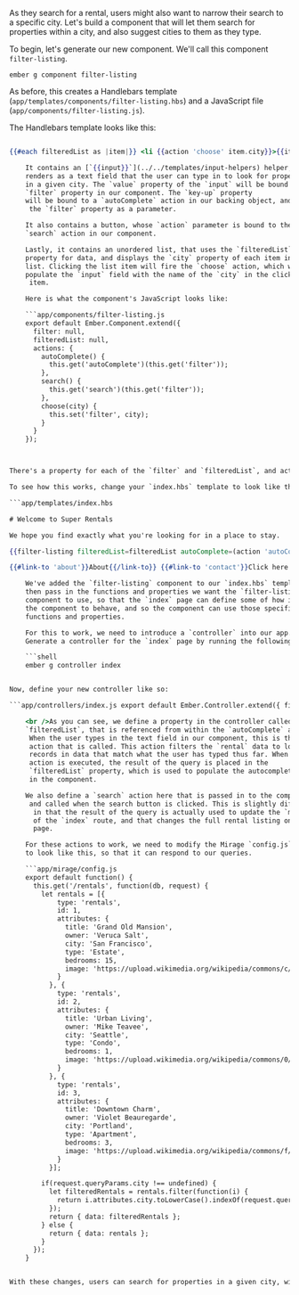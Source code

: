 As they search for a rental, users might also want to narrow their search to a specific city. Let's build a component that will let them search for properties within a city, and also suggest cities to them as they type.

To begin, let's generate our new component. We'll call this component `filter-listing`.

```shell
ember g component filter-listing
```

As before, this creates a Handlebars template (`app/templates/components/filter-listing.hbs`) and a JavaScript file (`app/components/filter-listing.js`).

The Handlebars template looks like this:

```app/templates/components/filter-listing.hbs City: {{input value=filter key-up=(action 'autoComplete' filter)}} <button {{action 'search'}}>Search</button>

{{#each filteredList as |item|}} <li {{action 'choose' item.city}}>{{item.city}}</li> {{/each}}

    It contains an [`{{input}}`](../../templates/input-helpers) helper, that
    renders as a text field that the user can type in to look for properties
    in a given city. The `value` property of the `input` will be bound to the
    `filter` property in our component. The `key-up` property
    will be bound to a `autoComplete` action in our backing object, and passes
     the `filter` property as a parameter.

    It also contains a button, whose `action` parameter is bound to the
    `search` action in our component.

    Lastly, it contains an unordered list, that uses the `filteredList`
    property for data, and displays the `city` property of each item in the
    list. Clicking the list item will fire the `choose` action, which will
    populate the `input` field with the name of the `city` in the clicked list
     item.

    Here is what the component's JavaScript looks like:

    ```app/components/filter-listing.js
    export default Ember.Component.extend({
      filter: null,
      filteredList: null,
      actions: {
        autoComplete() {
          this.get('autoComplete')(this.get('filter'));
        },
        search() {
          this.get('search')(this.get('filter'));
        },
        choose(city) {
          this.set('filter', city);
        }
      }
    });



There's a property for each of the `filter` and `filteredList`, and actions as described above. What's interesting is that only the `choose` action is defined by the component. The actual logic of each of the `autoComplete` and `search` actions are pulled from the component's properties, which means that those actions need to be \[passed\] (../../components/triggering-changes-with-actions/#toc_passing-the-action-to-the-component) in by the calling object, a pattern known as *closure actions*.

To see how this works, change your `index.hbs` template to look like this:

```app/templates/index.hbs

# Welcome to Super Rentals

We hope you find exactly what you're looking for in a place to stay.

{{filter-listing filteredList=filteredList autoComplete=(action 'autoComplete') search=(action 'search')}} {{#each model as |rentalUnit|}} {{rental-listing rental=rentalUnit}} {{/each}}

{{#link-to 'about'}}About{{/link-to}} {{#link-to 'contact'}}Click here to contact us.{{/link-to}}

    We've added the `filter-listing` component to our `index.hbs` template. We
    then pass in the functions and properties we want the `filter-listing`
    component to use, so that the `index` page can define some of how it wants
    the component to behave, and so the component can use those specific
    functions and properties.

    For this to work, we need to introduce a `controller` into our app.
    Generate a controller for the `index` page by running the following:

    ```shell
    ember g controller index


Now, define your new controller like so:

```app/controllers/index.js export default Ember.Controller.extend({ filteredList: null, actions: { autoComplete(param) { if(param !== "") { this.store.query('rental', {city: param}).then((result) => { this.set('filteredList',result); }); } else { this.set('filteredList').clear(); } }, search(param) { if(param !== "") { this.store.query('rental', {city: param}).then((result) => { this.set('model',result); }); } else { this.set('model').clear(); } } } });

    <br />As you can see, we define a property in the controller called
    `filteredList`, that is referenced from within the `autoComplete` action.
     When the user types in the text field in our component, this is the
     action that is called. This action filters the `rental` data to look for
     records in data that match what the user has typed thus far. When this
     action is executed, the result of the query is placed in the
     `filteredList` property, which is used to populate the autocomplete list
     in the component.

    We also define a `search` action here that is passed in to the component,
     and called when the search button is clicked. This is slightly different
      in that the result of the query is actually used to update the `model`
      of the `index` route, and that changes the full rental listing on the
      page.

    For these actions to work, we need to modify the Mirage `config.js` file
    to look like this, so that it can respond to our queries.

    ```app/mirage/config.js
    export default function() {
      this.get('/rentals', function(db, request) {
        let rentals = [{
            type: 'rentals',
            id: 1,
            attributes: {
              title: 'Grand Old Mansion',
              owner: 'Veruca Salt',
              city: 'San Francisco',
              type: 'Estate',
              bedrooms: 15,
              image: 'https://upload.wikimedia.org/wikipedia/commons/c/cb/Crane_estate_(5).jpg'
            }
          }, {
            type: 'rentals',
            id: 2,
            attributes: {
              title: 'Urban Living',
              owner: 'Mike Teavee',
              city: 'Seattle',
              type: 'Condo',
              bedrooms: 1,
              image: 'https://upload.wikimedia.org/wikipedia/commons/0/0e/Alfonso_13_Highrise_Tegucigalpa.jpg'
            }
          }, {
            type: 'rentals',
            id: 3,
            attributes: {
              title: 'Downtown Charm',
              owner: 'Violet Beauregarde',
              city: 'Portland',
              type: 'Apartment',
              bedrooms: 3,
              image: 'https://upload.wikimedia.org/wikipedia/commons/f/f7/Wheeldon_Apartment_Building_-_Portland_Oregon.jpg'
            }
          }];

        if(request.queryParams.city !== undefined) {
          let filteredRentals = rentals.filter(function(i) {
            return i.attributes.city.toLowerCase().indexOf(request.queryParams.city.toLowerCase()) !== -1;
          });
          return { data: filteredRentals };
        } else {
          return { data: rentals };
        }
      });
    }


With these changes, users can search for properties in a given city, with a search field that provides suggestions as they type.